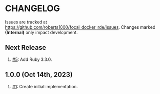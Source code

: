 # CHANGELOG

Issues are tracked at https://github.com/roberts1000/focal_docker_rde/issues. Changes marked **(Internal)** only impact development. 

## Next Release

1. [#5](../../issues/5): Add Ruby 3.3.0.

## 1.0.0 (Oct 14th, 2023)

1. [#1](../../issues/1): Create initial implementation.
